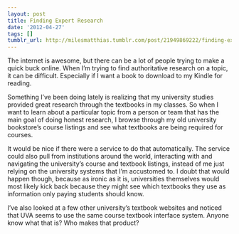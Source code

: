 ```yaml
---
layout: post
title: Finding Expert Research
date: '2012-04-27'
tags: []
tumblr_url: http://milesmatthias.tumblr.com/post/21949869222/finding-expert-research
---
```

The internet is awesome, but there can be a lot of people trying to make a quick buck online. When I’m trying to find authoritative research on a topic, it can be difficult. Especially if I want a book to download to my Kindle for reading.

Something I’ve been doing lately is realizing that my university studies provided great research through the textbooks in my classes. So when I want to learn about a particular topic from a person or team that has the main goal of doing honest research, I browse through my old university bookstore’s course listings and see what textbooks are being required for courses.

It would be nice if there were a service to do that automatically. The service could also pull from institutions around the world, interacting with and navigating the university’s course and textbook listings, instead of me just relying on the university systems that I’m accustomed to. I doubt that would happen though, because as ironic as it is, universities themselves would most likely kick back because they might see which textbooks they use as information only paying students should know.

I’ve also looked at a few other university’s textbook websites and noticed that UVA seems to use the same course textbook interface system. Anyone know what that is? Who makes that product?
